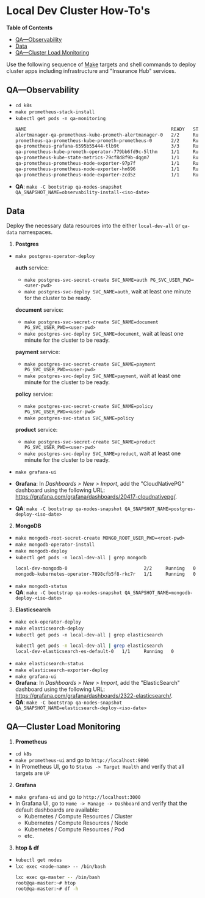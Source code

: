 # Local Dev Cluster How-To's

<!-- START doctoc generated TOC please keep comment here to allow auto update -->
<!-- DON'T EDIT THIS SECTION, INSTEAD RE-RUN doctoc TO UPDATE -->
**Table of Contents**

- [QA—Observability](#qaobservability)
- [Data](#data)
- [QA—Cluster Load Monitoring](#qacluster-load-monitoring)

<!-- END doctoc generated TOC please keep comment here to allow auto update -->

Use the following sequence of [Make](https://www.gnu.org/software/make/) targets and shell commands
to deploy cluster apps including infrastructure and "Insurance Hub" services.

## QA—Observability

- `cd k8s`
- `make prometheus-stack-install`
- `kubectl get pods -n qa-monitoring`
    ```bash
    NAME                                                     READY   STATUS    RESTARTS   AGE
    alertmanager-qa-prometheus-kube-prometh-alertmanager-0   2/2     Running   0          4m29s
    prometheus-qa-prometheus-kube-prometh-prometheus-0       2/2     Running   0          4m29s
    qa-prometheus-grafana-6595b55444-tlb9t                   3/3     Running   0          5m28s
    qa-prometheus-kube-prometh-operator-779bb6fd9c-5lthm     1/1     Running   0          5m28s
    qa-prometheus-kube-state-metrics-79cf8d8f9b-dqgm7        1/1     Running   0          5m28s
    qa-prometheus-prometheus-node-exporter-97p7f             1/1     Running   0          5m28s
    qa-prometheus-prometheus-node-exporter-hn696             1/1     Running   0          5m28s
    qa-prometheus-prometheus-node-exporter-zcd5z             1/1     Running   0          5m28s    ```
- **QA**: `make -C bootstrap qa-nodes-snapshot QA_SNAPSHOT_NAME=observability-install-<iso-date>`

## Data

Deploy the necessary data resources into the either `local-dev-all` or `qa-data` namespaces.

1. **Postgres**
- `make postgres-operator-deploy`

  **auth** service: 
  - `make postgres-svc-secret-create SVC_NAME=auth PG_SVC_USER_PWD=<user-pwd>`
  - `make postgres-svc-deploy SVC_NAME=auth`, wait at least one minute for the cluster to be ready.
  
  **document** service: 
  - `make postgres-svc-secret-create SVC_NAME=document PG_SVC_USER_PWD=<user-pwd>`
  - `make postgres-svc-deploy SVC_NAME=document`, wait at least one minute for the cluster to be ready.
  
  **payment** service: 
  - `make postgres-svc-secret-create SVC_NAME=payment PG_SVC_USER_PWD=<user-pwd>`
  - `make postgres-svc-deploy SVC_NAME=payment`, wait at least one minute for the cluster to be ready.
  
  **policy** service: 
  - `make postgres-svc-secret-create SVC_NAME=policy PG_SVC_USER_PWD=<user-pwd>`
  - `make postgres-svc-status SVC_NAME=policy`

  **product** service: 
  - `make postgres-svc-secret-create SVC_NAME=product PG_SVC_USER_PWD=<user-pwd>`
  - `make postgres-svc-deploy SVC_NAME=product`, wait at least one minute for the cluster to be ready.

- `make grafana-ui`
- **Grafana**: In _Dashboards > New > Import_, add the "CloudNativePG" dashboard using the following
  URL: https://grafana.com/grafana/dashboards/20417-cloudnativepg/.

- **QA**: `make -C bootstrap qa-nodes-snapshot QA_SNAPSHOT_NAME=postgres-deploy-<iso-date>`

2. **MongoDB** 
- `make mongodb-root-secret-create MONGO_ROOT_USER_PWD=<root-pwd>`
- `make mongodb-operator-install`
- `make mongodb-deploy`
- `kubectl get pods -n local-dev-all | grep mongodb`
    ```bash
    local-dev-mongodb-0                            2/2     Running   0          4m41s
    mongodb-kubernetes-operator-7898cfb5f8-rkc7r   1/1     Running   0          5m34s
    ```
- `make mongodb-status`  
- **QA**: `make -C bootstrap qa-nodes-snapshot QA_SNAPSHOT_NAME=mongodb-deploy-<iso-date>`

3. **Elasticsearch**
- `make eck-operator-deploy`
- `make elasticsearch-deploy`
- `kubectl get pods -n local-dev-all | grep elasticsearch`
    ```bash
    kubectl get pods -n local-dev-all | grep elasticsearch
    local-dev-elasticsearch-es-default-0   1/1     Running   0          111s    
    ```
- `make elasticsearch-status`
- `make elasticsearch-exporter-deploy`
- `make grafana-ui`
- **Grafana**: In _Dashboards > New > Import_, add the "ElasticSearch" dashboard using the following
  URL: https://grafana.com/grafana/dashboards/2322-elasticsearch/.
- **QA**: `make -C bootstrap qa-nodes-snapshot QA_SNAPSHOT_NAME=elasticsearch-deploy-<iso-date>`

## QA—Cluster Load Monitoring

1. **Prometheus**

- `cd k8s`
- `make prometheus-ui` and go to `http://localhost:9090`
- In Prometheus UI, go to `Status -> Target Health` and verify that all targets are `UP`

2. **Grafana**

- `make grafana-ui` and go to `http://localhost:3000`
- In Grafana UI, go to `Home -> Manage -> Dashboard` and verify that the default dashboards are
  available:
    - Kubernetes / Compute Resources / Cluster
    - Kubernetes / Compute Resources / Node
    - Kubernetes / Compute Resources / Pod
    - etc.

3. **htop & df**

- `kubectl get nodes`
- `lxc exec <node-name> -- /bin/bash`
    ```bash
    lxc exec qa-master -- /bin/bash
    root@qa-master:~# htop
    root@qa-master:~# df -h
    ```
